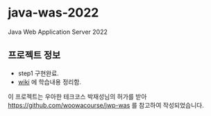 # java-was-2022
Java Web Application Server 2022


## 프로젝트 정보
- step1 구현완료.
- [wiki](https://github.com/jieonkim23/be-java-web-server/wiki) 에 학습내용 정리함.


이 프로젝트는 우아한 테크코스 박재성님의 허가를 받아 https://github.com/woowacourse/jwp-was 
를 참고하여 작성되었습니다.
